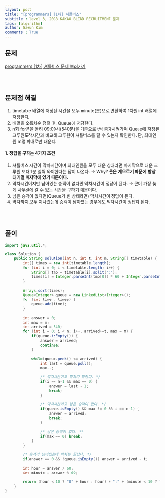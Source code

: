 ```yaml
---
layout: post
title: "[programmers] [1차] 셔틀버스"
subtitle : level 3, 2018 KAKAO BLIND RECRUITMENT 문제
tags: [algorithm]
author: Gaeun Kim
comments : True
---
```


<h2>문제</h2>

[programmers [1차] 셔틀버스 문제 보러가기](https://programmers.co.kr/learn/courses/30/lessons/17678)

<br><br>

<h2>문제점 해결</h2>

1. timetable 배열에 저장된 시간을 모두 minute(분)으로 변환하여 1차원 int 배열에 저장한다.
2. 배열을 오름차순 정렬 후, Queue에 저장한다.
3. n회 for문을 돌려 09:00시(540분)을 기준으로 t씩 증가시켜가며 Queue에 저장된 크루원도착시간과 비교해 크루원이 셔틀버스를 탈 수 있는지 확인한다. 단, 최대인원 m명 이내로만 태운다.

#### 1. 정답을 구하는 4가지 조건

1. 셔틀버스 시간이 막차시간이며 최대인원을 모두 태운 상태라면 마지막으로 태운 크루원 보다 1분 일찍 와야한다는 답이 나온다. → Why? **콘은 게으르기 때문에 항상 대기열 마지막에 있기 때문이다.**
2. 막차시간이지만 남아있는 승객이 없다면 막차시간이 정답이 된다. → 콘이 가장 늦게 사무실에 갈 수 있는 시간을 구하기 때문이다.
3. 남은 승객이 없다면(Queue가 빈 상태라면) 막차시간이 정답이 된다.
4. 막차까지 모두 지나갔는데 승객이 남아있는 경우에도 막차시간이 정답이 된다.

<br><br>

<h2>풀이</h2>

```java
import java.util.*;

class Solution {
	public String solution(int n, int t, int m, String[] timetable) {
        int[] times = new int[timetable.length];
        for (int i = 0; i < timetable.length; i++) {
        	String[] tmp = timetable[i].split(":");
        	times[i] = Integer.parseInt(tmp[0]) * 60 + Integer.parseInt(tmp[1]);
		}
        
        Arrays.sort(times);
        Queue<Integer> queue = new LinkedList<Integer>();
        for (int time : times) {
			queue.add(time);
		}
        
        int answer = 0;
        int max = m;
        int arrived = 540;
        for (int i = 0; i < n; i++, arrived+=t, max = m) {
        	if(queue.isEmpty()) {
        		answer = arrived;
        		continue;
        	}
        	
			while(queue.peek() <= arrived) {
				int last = queue.poll();
				max--;
				
				/* 막차시간이고 막차가 꽉찼다. */
				if(i == n-1 && max == 0) {
					answer = last - 1;
					break;
				}
				
				/* 막차시간이고 남은 승객이 없다. */
				if(queue.isEmpty() && max != 0 && i == n-1) {
					answer = arrived;
					break;
				}
				
				/* 남은 승객이 없다. */
				if(max == 0) break;
			}
		}
        
        /* 승객이 남아있는데 막차는 끝났다. */
        if(answer == 0 && !queue.isEmpty()) answer = arrived - t;
        
        int hour = answer / 60;
        int minute = answer % 60;
        
        return (hour < 10 ? "0" + hour : hour) + ":" + (minute < 10 ? "0" + minute : minute);
    }
}
```


